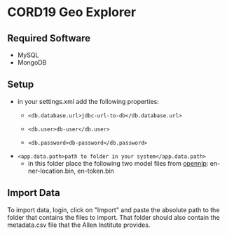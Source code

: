 # CORD19 Geo Explorer

## Required Software

- MySQL 
- MongoDB

## Setup

- in your settings.xml add the following properties:
  - `<db.database.url>jdbc-url-to-db</db.database.url>`
  
  - `<db.user>db-user</db.user>`
  - `<db.password>db-password</db.password>`
- `<app.data.path>path to folder in your system</app.data.path>`
  - in this folder place the following two model files from [opennlp](http://opennlp.sourceforge.net/models-1.5/): en-ner-location.bin, en-token.bin
  
## Import Data

To import data, login, click on "Import" and paste the absolute path to the folder that contains the files to import. That folder should also contain the metadata.csv file that the Allen Institute provides.

